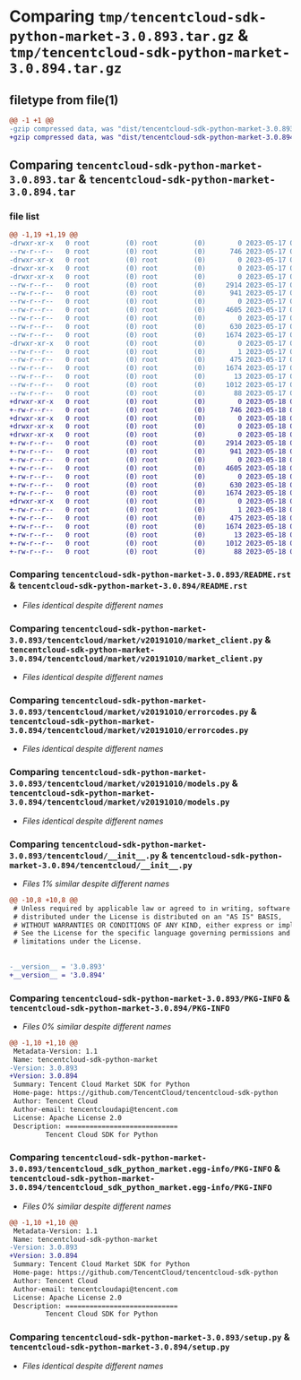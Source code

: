 # Comparing `tmp/tencentcloud-sdk-python-market-3.0.893.tar.gz` & `tmp/tencentcloud-sdk-python-market-3.0.894.tar.gz`

## filetype from file(1)

```diff
@@ -1 +1 @@
-gzip compressed data, was "dist/tencentcloud-sdk-python-market-3.0.893.tar", last modified: Wed May 17 03:35:18 2023, max compression
+gzip compressed data, was "dist/tencentcloud-sdk-python-market-3.0.894.tar", last modified: Thu May 18 00:30:30 2023, max compression
```

## Comparing `tencentcloud-sdk-python-market-3.0.893.tar` & `tencentcloud-sdk-python-market-3.0.894.tar`

### file list

```diff
@@ -1,19 +1,19 @@
-drwxr-xr-x   0 root         (0) root         (0)        0 2023-05-17 03:35:18.000000 tencentcloud-sdk-python-market-3.0.893/
--rw-r--r--   0 root         (0) root         (0)      746 2023-05-17 03:35:18.000000 tencentcloud-sdk-python-market-3.0.893/README.rst
-drwxr-xr-x   0 root         (0) root         (0)        0 2023-05-17 03:35:18.000000 tencentcloud-sdk-python-market-3.0.893/tencentcloud/
-drwxr-xr-x   0 root         (0) root         (0)        0 2023-05-17 03:35:18.000000 tencentcloud-sdk-python-market-3.0.893/tencentcloud/market/
-drwxr-xr-x   0 root         (0) root         (0)        0 2023-05-17 03:35:18.000000 tencentcloud-sdk-python-market-3.0.893/tencentcloud/market/v20191010/
--rw-r--r--   0 root         (0) root         (0)     2914 2023-05-17 03:35:18.000000 tencentcloud-sdk-python-market-3.0.893/tencentcloud/market/v20191010/market_client.py
--rw-r--r--   0 root         (0) root         (0)      941 2023-05-17 03:35:18.000000 tencentcloud-sdk-python-market-3.0.893/tencentcloud/market/v20191010/errorcodes.py
--rw-r--r--   0 root         (0) root         (0)        0 2023-05-17 03:35:18.000000 tencentcloud-sdk-python-market-3.0.893/tencentcloud/market/v20191010/__init__.py
--rw-r--r--   0 root         (0) root         (0)     4605 2023-05-17 03:35:18.000000 tencentcloud-sdk-python-market-3.0.893/tencentcloud/market/v20191010/models.py
--rw-r--r--   0 root         (0) root         (0)        0 2023-05-17 03:35:18.000000 tencentcloud-sdk-python-market-3.0.893/tencentcloud/market/__init__.py
--rw-r--r--   0 root         (0) root         (0)      630 2023-05-17 03:35:18.000000 tencentcloud-sdk-python-market-3.0.893/tencentcloud/__init__.py
--rw-r--r--   0 root         (0) root         (0)     1674 2023-05-17 03:35:18.000000 tencentcloud-sdk-python-market-3.0.893/PKG-INFO
-drwxr-xr-x   0 root         (0) root         (0)        0 2023-05-17 03:35:18.000000 tencentcloud-sdk-python-market-3.0.893/tencentcloud_sdk_python_market.egg-info/
--rw-r--r--   0 root         (0) root         (0)        1 2023-05-17 03:35:18.000000 tencentcloud-sdk-python-market-3.0.893/tencentcloud_sdk_python_market.egg-info/dependency_links.txt
--rw-r--r--   0 root         (0) root         (0)      475 2023-05-17 03:35:18.000000 tencentcloud-sdk-python-market-3.0.893/tencentcloud_sdk_python_market.egg-info/SOURCES.txt
--rw-r--r--   0 root         (0) root         (0)     1674 2023-05-17 03:35:18.000000 tencentcloud-sdk-python-market-3.0.893/tencentcloud_sdk_python_market.egg-info/PKG-INFO
--rw-r--r--   0 root         (0) root         (0)       13 2023-05-17 03:35:18.000000 tencentcloud-sdk-python-market-3.0.893/tencentcloud_sdk_python_market.egg-info/top_level.txt
--rw-r--r--   0 root         (0) root         (0)     1012 2023-05-17 03:35:18.000000 tencentcloud-sdk-python-market-3.0.893/setup.py
--rw-r--r--   0 root         (0) root         (0)       88 2023-05-17 03:35:18.000000 tencentcloud-sdk-python-market-3.0.893/setup.cfg
+drwxr-xr-x   0 root         (0) root         (0)        0 2023-05-18 00:30:30.000000 tencentcloud-sdk-python-market-3.0.894/
+-rw-r--r--   0 root         (0) root         (0)      746 2023-05-18 00:30:30.000000 tencentcloud-sdk-python-market-3.0.894/README.rst
+drwxr-xr-x   0 root         (0) root         (0)        0 2023-05-18 00:30:30.000000 tencentcloud-sdk-python-market-3.0.894/tencentcloud/
+drwxr-xr-x   0 root         (0) root         (0)        0 2023-05-18 00:30:30.000000 tencentcloud-sdk-python-market-3.0.894/tencentcloud/market/
+drwxr-xr-x   0 root         (0) root         (0)        0 2023-05-18 00:30:30.000000 tencentcloud-sdk-python-market-3.0.894/tencentcloud/market/v20191010/
+-rw-r--r--   0 root         (0) root         (0)     2914 2023-05-18 00:30:30.000000 tencentcloud-sdk-python-market-3.0.894/tencentcloud/market/v20191010/market_client.py
+-rw-r--r--   0 root         (0) root         (0)      941 2023-05-18 00:30:30.000000 tencentcloud-sdk-python-market-3.0.894/tencentcloud/market/v20191010/errorcodes.py
+-rw-r--r--   0 root         (0) root         (0)        0 2023-05-18 00:30:30.000000 tencentcloud-sdk-python-market-3.0.894/tencentcloud/market/v20191010/__init__.py
+-rw-r--r--   0 root         (0) root         (0)     4605 2023-05-18 00:30:30.000000 tencentcloud-sdk-python-market-3.0.894/tencentcloud/market/v20191010/models.py
+-rw-r--r--   0 root         (0) root         (0)        0 2023-05-18 00:30:30.000000 tencentcloud-sdk-python-market-3.0.894/tencentcloud/market/__init__.py
+-rw-r--r--   0 root         (0) root         (0)      630 2023-05-18 00:30:30.000000 tencentcloud-sdk-python-market-3.0.894/tencentcloud/__init__.py
+-rw-r--r--   0 root         (0) root         (0)     1674 2023-05-18 00:30:30.000000 tencentcloud-sdk-python-market-3.0.894/PKG-INFO
+drwxr-xr-x   0 root         (0) root         (0)        0 2023-05-18 00:30:30.000000 tencentcloud-sdk-python-market-3.0.894/tencentcloud_sdk_python_market.egg-info/
+-rw-r--r--   0 root         (0) root         (0)        1 2023-05-18 00:30:30.000000 tencentcloud-sdk-python-market-3.0.894/tencentcloud_sdk_python_market.egg-info/dependency_links.txt
+-rw-r--r--   0 root         (0) root         (0)      475 2023-05-18 00:30:30.000000 tencentcloud-sdk-python-market-3.0.894/tencentcloud_sdk_python_market.egg-info/SOURCES.txt
+-rw-r--r--   0 root         (0) root         (0)     1674 2023-05-18 00:30:30.000000 tencentcloud-sdk-python-market-3.0.894/tencentcloud_sdk_python_market.egg-info/PKG-INFO
+-rw-r--r--   0 root         (0) root         (0)       13 2023-05-18 00:30:30.000000 tencentcloud-sdk-python-market-3.0.894/tencentcloud_sdk_python_market.egg-info/top_level.txt
+-rw-r--r--   0 root         (0) root         (0)     1012 2023-05-18 00:30:30.000000 tencentcloud-sdk-python-market-3.0.894/setup.py
+-rw-r--r--   0 root         (0) root         (0)       88 2023-05-18 00:30:30.000000 tencentcloud-sdk-python-market-3.0.894/setup.cfg
```

### Comparing `tencentcloud-sdk-python-market-3.0.893/README.rst` & `tencentcloud-sdk-python-market-3.0.894/README.rst`

 * *Files identical despite different names*

### Comparing `tencentcloud-sdk-python-market-3.0.893/tencentcloud/market/v20191010/market_client.py` & `tencentcloud-sdk-python-market-3.0.894/tencentcloud/market/v20191010/market_client.py`

 * *Files identical despite different names*

### Comparing `tencentcloud-sdk-python-market-3.0.893/tencentcloud/market/v20191010/errorcodes.py` & `tencentcloud-sdk-python-market-3.0.894/tencentcloud/market/v20191010/errorcodes.py`

 * *Files identical despite different names*

### Comparing `tencentcloud-sdk-python-market-3.0.893/tencentcloud/market/v20191010/models.py` & `tencentcloud-sdk-python-market-3.0.894/tencentcloud/market/v20191010/models.py`

 * *Files identical despite different names*

### Comparing `tencentcloud-sdk-python-market-3.0.893/tencentcloud/__init__.py` & `tencentcloud-sdk-python-market-3.0.894/tencentcloud/__init__.py`

 * *Files 1% similar despite different names*

```diff
@@ -10,8 +10,8 @@
 # Unless required by applicable law or agreed to in writing, software
 # distributed under the License is distributed on an "AS IS" BASIS,
 # WITHOUT WARRANTIES OR CONDITIONS OF ANY KIND, either express or implied.
 # See the License for the specific language governing permissions and
 # limitations under the License.
 
 
-__version__ = '3.0.893'
+__version__ = '3.0.894'
```

### Comparing `tencentcloud-sdk-python-market-3.0.893/PKG-INFO` & `tencentcloud-sdk-python-market-3.0.894/PKG-INFO`

 * *Files 0% similar despite different names*

```diff
@@ -1,10 +1,10 @@
 Metadata-Version: 1.1
 Name: tencentcloud-sdk-python-market
-Version: 3.0.893
+Version: 3.0.894
 Summary: Tencent Cloud Market SDK for Python
 Home-page: https://github.com/TencentCloud/tencentcloud-sdk-python
 Author: Tencent Cloud
 Author-email: tencentcloudapi@tencent.com
 License: Apache License 2.0
 Description: ============================
         Tencent Cloud SDK for Python
```

### Comparing `tencentcloud-sdk-python-market-3.0.893/tencentcloud_sdk_python_market.egg-info/PKG-INFO` & `tencentcloud-sdk-python-market-3.0.894/tencentcloud_sdk_python_market.egg-info/PKG-INFO`

 * *Files 0% similar despite different names*

```diff
@@ -1,10 +1,10 @@
 Metadata-Version: 1.1
 Name: tencentcloud-sdk-python-market
-Version: 3.0.893
+Version: 3.0.894
 Summary: Tencent Cloud Market SDK for Python
 Home-page: https://github.com/TencentCloud/tencentcloud-sdk-python
 Author: Tencent Cloud
 Author-email: tencentcloudapi@tencent.com
 License: Apache License 2.0
 Description: ============================
         Tencent Cloud SDK for Python
```

### Comparing `tencentcloud-sdk-python-market-3.0.893/setup.py` & `tencentcloud-sdk-python-market-3.0.894/setup.py`

 * *Files identical despite different names*

